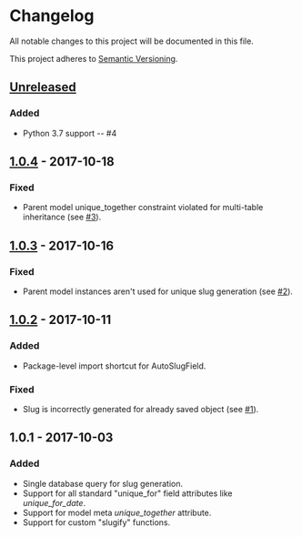 # Changelog
All notable changes to this project will be documented in this file.

This project adheres to [Semantic Versioning](http://semver.org/spec/v2.0.0.html).

<h2><a href="https://gitlab.com/dspechnikov/django-slugger/compare/v1.0.4...master">Unreleased</a></h2>

### Added
* Python 3.7 support -- #4

<h2><a href="https://gitlab.com/dspechnikov/django-slugger/compare/v1.0.3...v1.0.4">1.0.4</a> - 2017-10-18</h2>

### Fixed
* Parent model unique_together constraint violated for multi-table inheritance
(see [#3](https://gitlab.com/dspechnikov/django-slugger/issues/3)).


<h2><a href="https://gitlab.com/dspechnikov/django-slugger/compare/v1.0.2...v1.0.3">1.0.3</a> - 2017-10-16</h2>

### Fixed
* Parent model instances aren't used for unique slug generation
(see [#2](https://gitlab.com/dspechnikov/django-slugger/issues/2)).


<h2><a href="https://gitlab.com/dspechnikov/django-slugger/compare/v1.0.1...v1.0.2">1.0.2</a> - 2017-10-11</h2>

### Added
* Package-level import shortcut for AutoSlugField.

### Fixed
* Slug is incorrectly generated for already saved object
(see [#1](https://gitlab.com/dspechnikov/django-slugger/issues/1)).


<h2>1.0.1 - 2017-10-03</h2>

### Added
* Single database query for slug generation.
* Support for all standard "unique_for" field attributes like *unique_for_date*.
* Support for model meta *unique_together* attribute.
* Support for custom "slugify" functions.
